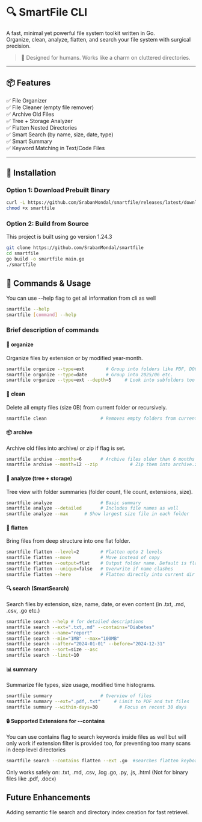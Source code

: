 # 🔍 SmartFile CLI

A fast, minimal yet powerful file system toolkit written in Go.  
Organize, clean, analyze, flatten, and search your file system with surgical precision.

> 🧠 Designed for humans. Works like a charm on cluttered directories.

---

## 📦 Features

✅ File Organizer  
✅ File Cleaner (empty file remover)  
✅ Archive Old Files  
✅ Tree + Storage Analyzer  
✅ Flatten Nested Directories  
✅ Smart Search (by name, size, date, type)  
✅ Smart Summary  
✅ Keyword Matching in Text/Code Files

---

## 🚀 Installation

### Option 1: Download Prebuilt Binary

```bash
curl -L https://github.com/SrabanMondal/smartfile/releases/latest/download/smartfile.exe -o smartfile
chmod +x smartfile
```

### Option 2: Build from Source

This project is built using go version 1.24.3

```bash
git clone https://github.com/SrabanMondal/smartfile
cd smartfile
go build -o smartfile main.go
./smartfile
```

## 🧩 Commands & Usage

You can use --help flag to get all information from cli as well

```bash
smartfile --help
smartfile [command] --help
```

### Brief description of commands

#### 🔄 organize

Organize files by extension or by modified year-month.

```bash
smartfile organize --type=ext        # Group into folders like PDF, DOCX, JPG
smartfile organize --type=date       # Group into 2025/06 etc.
smartfile organize --type=ext --depth=5     # Look into subfolders too upto depth you want. Default is scanning only top files. Use cdepth=-1 for scanning till bottom
```

#### 🧹 clean

Delete all empty files (size 0B) from current folder or recursively.

```bash
smartfile clean                    # Removes empty folders from current directory
```

#### 📦 archive

Archive old files into archive/ or zip if flag is set.

```bash
smartfile archive --months=6       # Archive files older than 6 months
smartfile archive --month=12 --zip            # Zip them into archive.zip as well
```

#### 🌲 analyze (tree + storage)

Tree view with folder summaries (folder count, file count, extensions, size).

```bash
smartfile analyze                  # Basic summary
smartfile analyze --detailed       # Includes file names as well
smartfile analyze --max      # Show largest size file in each folder
```

#### 📁 flatten

Bring files from deep structure into one flat folder.

```bash
smartfile flatten --level=2        # Flatten upto 2 levels
smartfile flatten --move           # Move instead of copy
smartfile flatten --output=flat    # Output folder name. Default is flattened
smartfile flatten --unique=false   # Overwrite if name clashes
smartfile flatten --here           # Flatten directly into current dir
```

#### 🔍 search (SmartSearch)

Search files by extension, size, name, date, or even content (in .txt, .md, .csv, .go etc.)

```bash
smartfile search --help # for detailed descriptions
smartfile search --ext=".txt,.md" --contains="Diabetes"
smartfile search --name="report"
smartfile search --min="1MB" --max="100MB"
smartfile search --after="2024-01-01" --before="2024-12-31"
smartfile search --sort=size --asc
smartfile search --limit=10
```

#### 📊 summary

Summarize file types, size usage, modified time histograms.

```bash
smartfile summary                  # Overview of files
smartfile summary --ext=".pdf,.txt"     # Limit to PDF and txt files
smartfile summary --within-days=30        # Focus on recent 30 days
```

#### 🔒 Supported Extensions for --contains

You can use contains flag to search keywords inside files as well but will only work if extension filter is provided too, for preventing too many scans in deep level directories

```bash
smartfile search --contains flatten --ext .go  #searches flatten keyboard in all .go files
```

Only works safely on:
.txt, .md, .csv, .log
.go, .py, .js, .html
(Not for binary files like .pdf, .docx)

## Future Enhancements

Adding semantic file search and directory index creation for fast retrievel.
